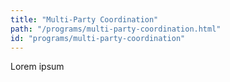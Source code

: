 ```yaml
---
title: "Multi-Party Coordination"
path: "/programs/multi-party-coordination.html"
id: "programs/multi-party-coordination"
---
```


Lorem ipsum
